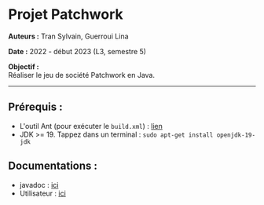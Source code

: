 # Projet Patchwork

**Auteurs :** Tran Sylvain, Guerroui Lina

**Date :** 2022 - début 2023 (L3, semestre 5)

**Objectif :**  
Réaliser le jeu de société Patchwork en Java.

---

## Prérequis :
- L'outil Ant (pour exécuter le `build.xml`) : [lien](https://doc.ubuntu-fr.org/ant)
- JDK >= 19. Tappez dans un terminal : `sudo apt-get install openjdk-19-jdk`

## Documentations :
- javadoc : [ici](https://github.com/syltran/Patchwork/tree/master/docs/doc)
- Utilisateur : [ici](https://github.com/syltran/Patchwork/blob/master/docs/user.pdf)